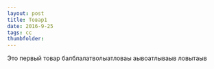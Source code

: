 ```yaml
---
layout: post
title: Товар1
date: 2016-9-25
tags: cc
thumbfolder:
---
```



Это первый товар балблалатволыатловаы
аывоатлываыв
ловытаыв
